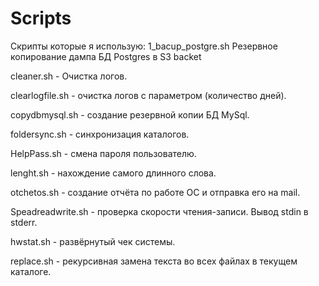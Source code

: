 # Scripts
Скрипты которые я использую:
1_bacup_postgre.sh Резервное копирование дампа БД Postgres в S3 backet

cleaner.sh - Очистка логов.

clearlogfile.sh - очистка логов с параметром (количество дней).

copydbmysql.sh - создание резервной копии БД MySql.

foldersync.sh - синхронизация каталогов.

HelpPass.sh - смена пароля пользователю.

lenght.sh - нахождение самого длинного слова.

otchetos.sh - создание отчёта по работе ОС и отправка его на mail.

Speadreadwrite.sh - проверка скорости чтения-записи. Вывод stdin в stderr.

hwstat.sh - развёрнутый чек системы.

replace.sh - рекурсивная замена текста во всех файлах в текущем каталоге.
